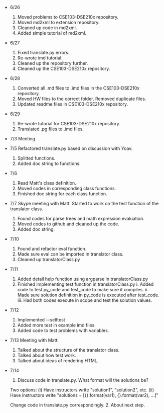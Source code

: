 * 6/26
  1. Moved problems to CSE103-DSE210x repository.
  2. Moved md2xml to extension repository.
  3. Cleaned up code in md2xml.
  4. Added simple tutorial of md2xml.

* 6/27
  1. Fixed translate.py errors.
  2. Re-wrote imd tutorial.
  3. Cleaned up the repository further.
  4. Cleaned up the CSE103-DSE210x repository.

* 6/28
  1. Converted all .md files to .imd files in the CSE103-DSE210x repository.
  2. Moved HW files to the correct folder. Removed duplicate files.
  3. Updated readme files in CSE103-DSE210x repository.

* 6/29
  1. Re-wrote tutorial for CSE103-DSE210x repository.
  2. Translated .pg files to .imd files.

* 7/3
  Meeting

* 7/5
  Refactored translate.py based on discussion with Yoav.
  1. Splitted functions.
  2. Added doc string to functions.

* 7/6
  1. Read Matt's class definition.
  2. Moved codes in corresponding class functions.
  3. Finished doc string for each class function.

* 7/7
  Skype meeting with Matt.
  Started to work on the test function of the translator class.
  1. Found codes for parse trees and math expression evaluation.
  2. Moved codes to github and cleaned up the code.
  3. Added doc string.

* 7/10
  1. Found and refactor eval function.
  2. Made sure eval can be imported in translator class.
  3. Cleaned up translatorClass.py

* 7/11
  1. Added detail help function using argparse in translatorClass.py
  2. Finished implementing test function in translatorClass.py
    i. Added code to test py_code and test_code to make sure it compiles.
    ii. Made sure solution definition in py_code is executed after test_code.
    iii. Had both codes execute in scope and test the solution values.

* 7/12
  1. Implemented --selftest
  2. Added more test in example imd files.
  3. Added code to test problems with variables.

* 7/13
  Meeting with Matt:
  1. Talked about the structure of the translator class.
  2. Talked about how test work.
  3. Talked about ideas of rendering HTML.

* 7/14
  1. Discuss code in translate.py. What format will the solutions be?

    Two options:
    (i) Have instructors write "solution1", "solution2", etc.
    (ii) Have instructors write "solutions = [{}.format(var1), {}.format(var2), ...]"

    Change code in translate.py correspondingly.
  2. About next step.
